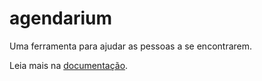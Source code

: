 # agendarium

Uma ferramenta para ajudar as pessoas a se encontrarem.

Leia mais na [documentação](./docs/README.md).
